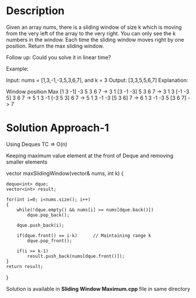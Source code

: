 # Description

Given an array nums, there is a sliding window of size k which is moving from the very left of the array to the very right. You can only see the k numbers in the window. Each time the sliding window moves right by one position. Return the max sliding window.

Follow up:
Could you solve it in linear time?

Example:

Input: nums = [1,3,-1,-3,5,3,6,7], and k = 3
Output: [3,3,5,5,6,7]
Explanation:

Window position Max
[1 3 -1] -3 5 3 6 7 -> 3
1 [3 -1 -3] 5 3 6 7 -> 3
1 3 [-1 -3 5] 3 6 7 -> 5
1 3 -1 [-3 5 3] 6 7 -> 5
1 3 -1 -3 [5 3 6] 7 -> 6
1 3 -1 -3 5 [3 6 7] -> 7


# Solution Approach-1
Using Deques
TC => O(n)

Keeping maximum value element at the front of Deque and removing smaller elements

vector<int> maxSlidingWindow(vector<int>& nums, int k) {

    deque<int> dque;
    vector<int> result;

    for(int i=0; i<nums.size(); i++)
    {
        while(!dque.empty() && nums[i] >= nums[dque.back()])
            dque.pop_back();

        dque.push_back(i); 

        if(dque.front() == i-k)      // Maintaining range k
            dque.pop_front();

        if(i >= k-1)
            result.push_back(nums[dque.front()]);
    }           
    return result;
}


Solution is available in **Sliding Window Maximum.cpp** file in same directory
